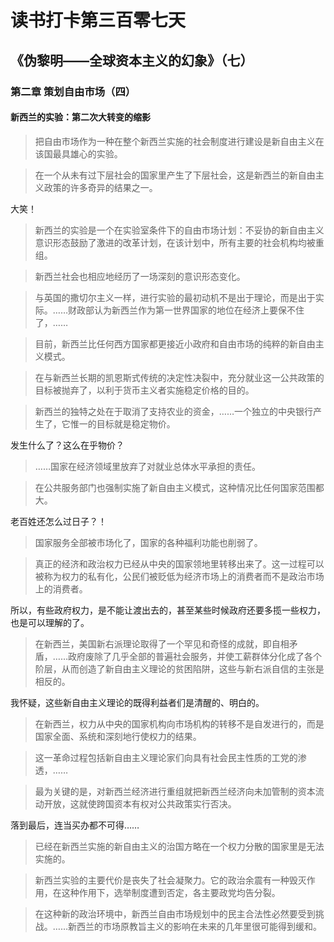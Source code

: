 读书打卡第三百零七天
===
《伪黎明——全球资本主义的幻象》（七）
---

### 第二章 策划自由市场（四）

#### 新西兰的实验：第二次大转变的缩影

> 把自由市场作为一种在整个新西兰实施的社会制度进行建设是新自由主义在该国最具雄心的实验。

> 在一个从未有过下层社会的国家里产生了下层社会，这是新西兰的新自由主义政策的许多奇异的结果之一。

大笑！

> 新西兰的实验是一个在实验室条件下的自由市场计划：不妥协的新自由主义意识形态鼓励了激进的改革计划，在该计划中，所有主要的社会机构均被重组。

> 新西兰社会也相应地经历了一场深刻的意识形态变化。

> 与英国的撒切尔主义一样，进行实验的最初动机不是出于理论，而是出于实际。……财政部认为新西兰作为第一世界国家的地位在经济上要保不住了，……

> 目前，新西兰比任何西方国家都更接近小政府和自由市场的纯粹的新自由主义模式。

> 在与新西兰长期的凯恩斯式传统的决定性决裂中，充分就业这一公共政策的目标被抛弃了，以利于货币主义者实施稳定价格的目的。

> 新西兰的独特之处在于取消了支持农业的资金，……一个独立的中央银行产生了，它惟一的目标就是稳定物价。

发生什么了？这么在乎物价？

> ……国家在经济领域里放弃了对就业总体水平承担的责任。

> 在公共服务部门也强制实施了新自由主义模式，这种情况比任何国家范围都大。

老百姓还怎么过日子？！

> 国家服务全部被市场化了，国家的各种福利功能也削弱了。

> 真正的经济和政治权力已经从中央的国家领地里转移出来了。这一过程可以被称为权力的私有化，公民们被贬低为经济市场上的消费者而不是政治市场上的消费者。

所以，有些政府权力，是不能让渡出去的，甚至某些时候政府还要多揽一些权力，也是可以理解的了。

> 在新西兰，美国新右派理论取得了一个罕见和奇怪的成就，即自相矛盾，……政府废除了几乎全部的普遍社会服务，并使工薪群体分化成了各个阶层，从而创造了新自由主义理论的贫困陷阱，这些与新右派自信的主张是相反的。

我怀疑，这些新自由主义理论的既得利益者们是清醒的、明白的。

> 在新西兰，权力从中央的国家机构向市场机构的转移不是自发进行的，而是国家全面、系统和深刻地行使权力的结果。

> 这一革命过程包括新自由主义理论家们向具有社会民主性质的工党的渗透，……

> 最为关键的是，对新西兰经济进行重组就把新西兰经济向未加管制的资本流动开放，这就使跨国资本有权对公共政策实行否决。

落到最后，连当买办都不可得……

> 已经在新西兰实施的新自由主义的治国方略在一个权力分散的国家里是无法实施的。

> 新西兰实验的主要代价是丧失了社会凝聚力。它的政治余震有一种毁灭作用，在这种作用下，选举制度遭到否定，各主要政党均告分裂。

> 在这种新的政治环境中，新西兰自由市场规划中的民主合法性必然要受到挑战。……新西兰的市场原教旨主义的影响在未来的几年里很可能得到缓和。